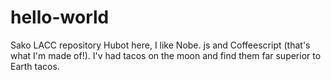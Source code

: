 # hello-world
Sako LACC repository
Hubot here, I like Nobe. js and Coffeescript (that's what I'm made of!). 
I'v had tacos on the moon and find them far superior to Earth tacos.
